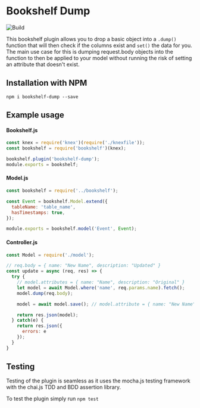 # Bookshelf Dump
![Build](https://travis-ci.org/Mythie/bookshelf-dump.svg?branch=master)


This bookshelf plugin allows you to drop a basic object into a `.dump()` function that will then
check if the columns exist and `set()` the data for you. The main use case for this is dumping
request.body objects into the function to then be applied to your model without running the risk of
setting an attribute that doesn't exist.

## Installation with NPM
`npm i bookshelf-dump --save`

## Example usage

#### Bookshelf.js
```js
const knex = require('knex')(require('./knexfile'));
const bookshelf = require('bookshelf')(knex);

bookshelf.plugin('bookshelf-dump');
module.exports = bookshelf;
```

#### Model.js
```js
const bookshelf = require('../bookshelf');

const Event = bookshelf.Model.extend({
  tableName: 'table_name',
  hasTimestamps: true,
});

module.exports = bookshelf.model('Event', Event);
```

#### Controller.js
```js
const Model = require('./model');

// req.body = { name: "New Name", description: "Updated" }
const update = async (req, res) => {
  try {
    // model.attributes = { name: "Name", description: "Original" }
    let model = await Model.where('name', req.params.name).fetch();
    model.dump(req.body);

    model = await model.save(); // model.attribute = { name: "New Name", description: "Updated" }

    return res.json(model);
  } catch(e) {
    return res.json({
      errors: e
    });
  }
}
```

## Testing
Testing of the plugin is seamless as it uses the mocha.js testing framework with the chai.js TDD and BDD 
assertion library.

To test the plugin simply run `npm test`